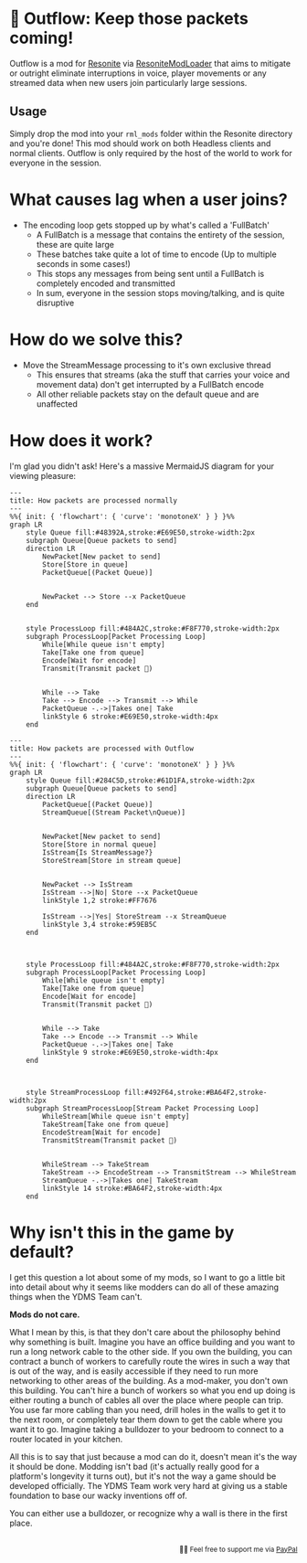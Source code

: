 # 🌊 Outflow: Keep those packets coming!

Outflow is a mod for [Resonite](https://resonite.com) via [ResoniteModLoader](https://github.com/resonite-modding-group/ResoniteModLoader) that aims to mitigate or outright eliminate interruptions in voice, player movements or any streamed data when new users join particularly large sessions.

## Usage
Simply drop the mod into your `rml_mods` folder within the Resonite directory and you're done! This mod should work on both Headless clients and normal clients. Outflow is only required by the host of the world to work for everyone in the session.

# What causes lag when a user joins?

* The encoding loop gets stopped up by what's called a 'FullBatch'
    - A FullBatch is a message that contains the entirety of the session, these are quite large
    - These batches take quite a lot of time to encode (Up to multiple seconds in some cases!)
    - This stops any messages from being sent until a FullBatch is completely encoded and transmitted
    - In sum, everyone in the session stops moving/talking, and is quite disruptive


# How do we solve this?

* Move the StreamMessage processing to it's own exclusive thread
    - This ensures that streams (aka the stuff that carries your voice and movement data) don't get interrupted by a FullBatch encode
    - All other reliable packets stay on the default queue and are unaffected


# How does it work?

I'm glad you didn't ask! Here's a massive MermaidJS diagram for your viewing pleasure:

```mermaid
---
title: How packets are processed normally
---
%%{ init: { 'flowchart': { 'curve': 'monotoneX' } } }%%
graph LR
    style Queue fill:#48392A,stroke:#E69E50,stroke-width:2px
    subgraph Queue[Queue packets to send]
    direction LR
        NewPacket[New packet to send]
        Store[Store in queue]
        PacketQueue[(Packet Queue)]

        
        NewPacket --> Store --x PacketQueue
    end


    style ProcessLoop fill:#484A2C,stroke:#F8F770,stroke-width:2px
    subgraph ProcessLoop[Packet Processing Loop]
        While[While queue isn't empty]
        Take[Take one from queue]
        Encode[Wait for encode]
        Transmit(Transmit packet 📡)


        While --> Take
        Take --> Encode --> Transmit --> While
        PacketQueue -.->|Takes one| Take
        linkStyle 6 stroke:#E69E50,stroke-width:4px
    end
```

```mermaid
---
title: How packets are processed with Outflow
---
%%{ init: { 'flowchart': { 'curve': 'monotoneX' } } }%%
graph LR
    style Queue fill:#284C5D,stroke:#61D1FA,stroke-width:2px
    subgraph Queue[Queue packets to send]
    direction LR
        PacketQueue[(Packet Queue)]
        StreamQueue[(Stream Packet\nQueue)]


        NewPacket[New packet to send]
        Store[Store in normal queue]
        IsStream{Is StreamMessage?}
        StoreStream[Store in stream queue]

        
        NewPacket --> IsStream
        IsStream -->|No| Store --x PacketQueue
        linkStyle 1,2 stroke:#FF7676

        IsStream -->|Yes| StoreStream --x StreamQueue
        linkStyle 3,4 stroke:#59EB5C
    end



    style ProcessLoop fill:#484A2C,stroke:#F8F770,stroke-width:2px
    subgraph ProcessLoop[Packet Processing Loop]
        While[While queue isn't empty]
        Take[Take one from queue]
        Encode[Wait for encode]
        Transmit(Transmit packet 📡)


        While --> Take
        Take --> Encode --> Transmit --> While
        PacketQueue -.->|Takes one| Take
        linkStyle 9 stroke:#E69E50,stroke-width:4px
    end



    style StreamProcessLoop fill:#492F64,stroke:#BA64F2,stroke-width:2px
    subgraph StreamProcessLoop[Stream Packet Processing Loop]
        WhileStream[While queue isn't empty]
        TakeStream[Take one from queue]
        EncodeStream[Wait for encode]
        TransmitStream(Transmit packet 📡)


        WhileStream --> TakeStream
        TakeStream --> EncodeStream --> TransmitStream --> WhileStream
        StreamQueue -.->|Takes one| TakeStream
        linkStyle 14 stroke:#BA64F2,stroke-width:4px
    end
```

# Why isn't this in the game by default?

I get this question a lot about some of my mods, so I want to go a little bit into detail about why it seems like modders can do all of these amazing things when the YDMS Team can't.

**Mods do not care.**

What I mean by this, is that they don't care about the philosophy behind why something is built. Imagine you have an office building and you want to run a long network cable to the other side. If you own the building, you can contract a bunch of workers to carefully route the wires in such a way that is out of the way, and is easily accessible if they need to run more networking to other areas of the building. As a mod-maker, you don't own this building. You can't hire a bunch of workers so what you end up doing is either routing a bunch of cables all over the place where people can trip. You use far more cabling than you need, drill holes in the walls to get it to the next room, or completely tear them down to get the cable where you want it to go. Imagine taking a bulldozer to your bedroom to connect to a router located in your kitchen.

All this is to say that just because a mod can do it, doesn't mean it's the way it should be done. Modding isn't bad (it's actually really good for a platform's longevity it turns out), but it's not the way a game should be developed officially. The YDMS Team work very hard at giving us a stable foundation to base our wacky inventions off of.

You can either use a bulldozer, or recognize why a wall is there in the first place.
<br/><br/>

<p align="right">
    <sub>
        💙💚 Feel free to support me via <a href="https://paypal.me/BlueCyro">PayPal</a>
    </sub>
</div>
